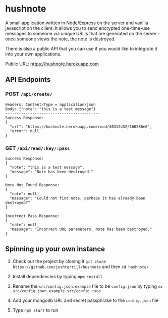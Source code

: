 # hushnote

A small application written in Node/Express on the server and vanilla javascript on the client. It allows you to send encrypted one-time-use messages to someone via unique URL's that are generated on the server - once someone views the note, the note is destroyed.

There is also a public API that you can use if you would like to integrate it into your own applications.

Public URL: https://hushnote.herokuapp.com

## API Endpoints

### POST `/api/create/`

```
Headers: Content/Type = application/json
Body: {"note": "this is a test message"}
------------------------------------------
Success Response:
{
  "url": "https://hushnote.herokuapp.com/read/40312d32/160586e0",
  "error": null
}
```

### GET `/api/read/:key/:pass`

```
Success Response:
{
  "note": "this is a test message",
  "message": "Note has been destroyed."
}

Note Not Found Response:
{
  "note": null,
  "message": "Could not find note, perhaps it has already been destroyed?"
}

Incorrect Pass Response:
{
  "note": null,
  "message": "Incorrect URL parameters. Note has been destroyed."
}
```

## Spinning up your own instance

1. Check out the project by cloning it `git clone https://github.com/joshterrill/hushnote` and then `cd hushnote/`

2. Install dependencies by typing `npm install`

3. Rename the `src/config.json.example` file to be `config.json` by typing `mv src/config.json.example src/config.json`

4. Add your mongodb URL and secret passphrase to the `config.json` file

5. Type `npm start` to run
